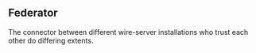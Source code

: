 ## Federator

The connector between different wire-server installations who trust each other do differing extents.
